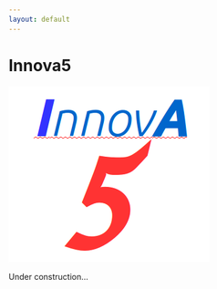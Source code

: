 ```yaml
---
layout: default
---
```



# Innova5

<img src="images/InnovA5.png" alt="Logo InnovA5">

Under construction...
